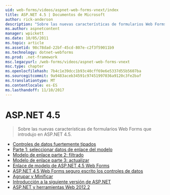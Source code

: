 ```yaml
---
uid: web-forms/videos/aspnet-web-forms-vnext/index
title: ASP.NET 4.5 | Documentos de Microsoft
author: rick-anderson
description: "Sobre las nuevas características de formularios Web Forms que introdujo en ASP.NET 4.5."
ms.author: aspnetcontent
manager: wpickett
ms.date: 10/05/2011
ms.topic: article
ms.assetid: 98c78dad-22bf-45cd-807e-c2f3f59011b9
ms.technology: dotnet-webforms
ms.prod: .net-framework
msc.legacyurl: /web-forms/videos/aspnet-web-forms-vnext
msc.type: chapter
ms.openlocfilehash: 7b4c1e39dcc1b93c40cff69e6e5337d55b5607ba
ms.sourcegitcommit: 9a9483aceb34591c97451997036a9120c3fe2baf
ms.translationtype: MT
ms.contentlocale: es-ES
ms.lasthandoff: 11/10/2017
---
```

<a name="aspnet-45"></a>ASP.NET 4.5
====================
> Sobre las nuevas características de formularios Web Forms que introdujo en ASP.NET 4.5.


- [Controles de datos fuertemente tipados](aspnet-vnext-videos-strongly-typed-data-controls.md)
- [Parte 1: seleccionar datos de enlace del modelo](aspnet-vnext-videos-model-binding-part-1-selecting-data.md)
- [Modelo de enlace parte 2: filtrado](aspnet-vnext-videos-model-binding-part-2-filtering.md)
- [Modelo de enlace parte 3: actualizar](aspnet-vnext-videos-model-binding-part-3-updating.md)
- [Enlace de modelo de ASP.NET 4.5 Web Forms](aspnet-45-web-forms-model-binding.md)
- [ASP.NET 4.5 Web Forms seguro escrito los controles de datos](aspnet-45-web-forms-strong-typed-data-controls.md)
- [Agrupar y Minificar](aspnet-vnext-videos-bundling-and-minification.md)
- [Introducción a la siguiente versión de ASP.NET](getting-started-with-the-next-version-of-aspnet.md)
- [ASP.NET y herramientas Web 2012.2](aspnet-and-web-tools-20122.md)
